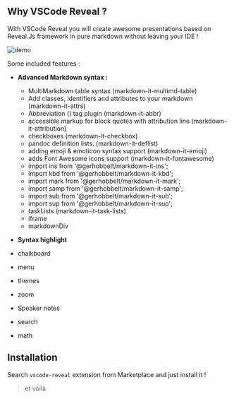 



## Why VSCode Reveal ?

With VSCode Reveal you will create awesome presentations based on Reveal.Js framework in pure markdown without leaving your IDE !

![demo](https://github.com/evilz/vscode-reveal/raw/master/images/demo2.0-bis.gif)


Some included features :

- **Advanced Markdown syntax :**
    - MultiMarkdown table syntax (markdown-it-multimd-table)
    - Add classes, identifiers and attributes to your markdown (markdown-it-attrs)
    - Abbreviation (<abbr>) tag plugin (markdown-it-abbr)
    - accessible markup for block quotes with attribution line (markdown-it-attribution)
    - checkboxes (markdown-it-checkbox)
    - pandoc definition lists. (markdown-it-deflist)
    - adding emoji & emoticon syntax support (markdown-it-emoji)
    - adds Font Awesome icons support (markdown-it-fontawesome)
    - import ins from '@gerhobbelt/markdown-it-ins';
    - import kbd from '@gerhobbelt/markdown-it-kbd';
    - import mark from '@gerhobbelt/markdown-it-mark';
    - import samp from '@gerhobbelt/markdown-it-samp';
    - import sub from '@gerhobbelt/markdown-it-sub';
    - import sup from '@gerhobbelt/markdown-it-sup';
    - taskLists (markdown-it-task-lists)
    - iframe
    - markdownDiv

- **Syntax highlight**
- chalkboard
- menu
- themes
- zoom
- Speaker notes
- search
- math




## Installation

Search `vscode-reveal` extension from Marketplace and just install it !

> et voilà
